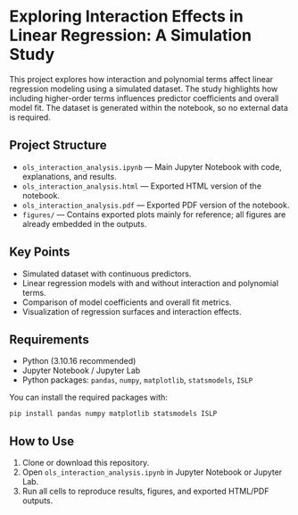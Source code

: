 # Exploring Interaction Effects in Linear Regression: A Simulation Study

This project explores how interaction and polynomial terms affect linear regression modeling using a simulated dataset. The study highlights how including higher-order terms influences predictor coefficients and overall model fit. The dataset is generated within the notebook, so no external data is required.

## Project Structure

- `ols_interaction_analysis.ipynb` — Main Jupyter Notebook with code, explanations, and results.
- `ols_interaction_analysis.html` — Exported HTML version of the notebook.
- `ols_interaction_analysis.pdf` — Exported PDF version of the notebook.
- `figures/` — Contains exported plots mainly for reference; all figures are already embedded in the outputs.

## Key Points

- Simulated dataset with continuous predictors.
- Linear regression models with and without interaction and polynomial terms.
- Comparison of model coefficients and overall fit metrics.
- Visualization of regression surfaces and interaction effects.

## Requirements

- Python (3.10.16 recommended)
- Jupyter Notebook / Jupyter Lab
- Python packages: `pandas`, `numpy`, `matplotlib`, `statsmodels`, `ISLP`

You can install the required packages with: 
```{bash}
pip install pandas numpy matplotlib statsmodels ISLP
```

## How to Use

1. Clone or download this repository.
2. Open `ols_interaction_analysis.ipynb` in Jupyter Notebook or Jupyter Lab.
3. Run all cells to reproduce results, figures, and exported HTML/PDF outputs.